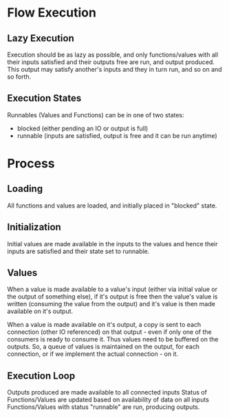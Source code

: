 # Flow Execution

## Lazy Execution
Execution should be as lazy as possible, and only functions/values with all their inputs
satisfied and their outputs free are run, and output produced. 
This output may satisfy another's inputs and they in turn run, and so on and so forth.

## Execution States
Runnables (Values and Functions) can be in one of two states:
- blocked (either pending an IO or output is full)
- runnable (inputs are satisfied, output is free and it can be run anytime)

# Process
## Loading
All functions and values are loaded, and initially placed in "blocked" state.

## Initialization
Initial values are made available in the inputs to the values and hence their inputs are
satisfied and their state set to runnable.

## Values
When a value is made available to a value's input (either via initial value or the output
of something else), if it's output is free then the value's value is written (consuming the 
value from the output) and it's value is then made available on it's output.




When a value is made available on it's output, a copy is sent to each connection (other IO referenced)
on that output - even if only one of the consumers is ready to consume it. Thus values need to be
buffered on the outputs. So, a queue of values is maintained on the output, for each connection, or 
if we implement the actual connection - on it.

## Execution Loop
Outputs produced are made available to all connected inputs
Status of Functions/Values are updated based on availability of data on all inputs
Functions/Values with status "runnable" are run, producing outputs.


